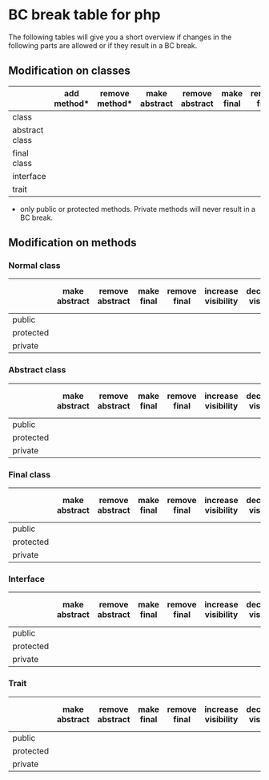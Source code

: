 # BC break table for php

The following tables will give you a short overview if changes in the following parts are allowed or if they result in a BC break.


## Modification on classes

|                | add method* | remove method* | make abstract | remove abstract | make final | remove final | add interface | remove interface |
|----------------|-------------|----------------|---------------|-----------------|------------|--------------|---------------|------------------|
| class          |             |                |               |                 |            |              |               |                  |
| abstract class |             |                |               |                 |            |              |               |                  |
| final class    |             |                |               |                 |            |              |               |                  |
| interface      |             |                |               |                 |            |              |               |                  |
| trait          |             |                |               |                 |            |              |               |                  |

* only public or protected methods. Private methods will never result in a BC break.

## Modification on methods

### Normal class

|           |  make abstract | remove abstract | make final | remove final | increase visibility | decrease visiblity | add parameter | add optional parameter | remove parameter | remove optional parameter | change signature |
|-----------|----------------|-----------------|------------|--------------|---------------------|--------------------|---------------|------------------------|------------------|---------------------------|------------------|
| public    |                |                 |            |              |                     |                    |               |                        |                  |                           |                  |
| protected |                |                 |            |              |                     |                    |               |                        |                  |                           |                  |
| private   |                |                 |            |              |                     |                    |               |                        |                  |                           |                  |

### Abstract class

|           |  make abstract | remove abstract | make final | remove final | increase visibility | decrease visiblity | add parameter | add optional parameter | remove parameter | remove optional parameter | change signature |
|-----------|----------------|-----------------|------------|--------------|---------------------|--------------------|---------------|------------------------|------------------|---------------------------|------------------|
| public    |                |                 |            |              |                     |                    |               |                        |                  |                           |                  |
| protected |                |                 |            |              |                     |                    |               |                        |                  |                           |                  |
| private   |                |                 |            |              |                     |                    |               |                        |                  |                           |                  |

### Final class

|           |  make abstract | remove abstract | make final | remove final | increase visibility | decrease visiblity | add parameter | add optional parameter | remove parameter | remove optional parameter | change signature |
|-----------|----------------|-----------------|------------|--------------|---------------------|--------------------|---------------|------------------------|------------------|---------------------------|------------------|
| public    |                |                 |            |              |                     |                    |               |                        |                  |                           |                  |
| protected |                |                 |            |              |                     |                    |               |                        |                  |                           |                  |
| private   |                |                 |            |              |                     |                    |               |                        |                  |                           |                  |

### Interface

|           |  make abstract | remove abstract | make final | remove final | increase visibility | decrease visiblity | add parameter | add optional parameter | remove parameter | remove optional parameter | change signature |
|-----------|----------------|-----------------|------------|--------------|---------------------|--------------------|---------------|------------------------|------------------|---------------------------|------------------|
| public    |                |                 |            |              |                     |                    |               |                        |                  |                           |                  |
| protected |                |                 |            |              |                     |                    |               |                        |                  |                           |                  |
| private   |                |                 |            |              |                     |                    |               |                        |                  |                           |                  |


### Trait

|           |  make abstract | remove abstract | make final | remove final | increase visibility | decrease visiblity | add parameter | add optional parameter | remove parameter | remove optional parameter | change signature |
|-----------|----------------|-----------------|------------|--------------|---------------------|--------------------|---------------|------------------------|------------------|---------------------------|------------------|
| public    |                |                 |            |              |                     |                    |               |                        |                  |                           |                  |
| protected |                |                 |            |              |                     |                    |               |                        |                  |                           |                  |
| private   |                |                 |            |              |                     |                    |               |                        |                  |                           |                  |

